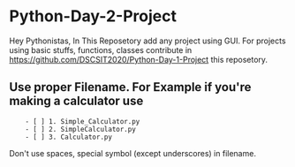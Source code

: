 # Python-Day-2-Project

Hey Pythonistas,
        In This Reposetory add any project using GUI. For projects using basic stuffs, functions, classes contribute in https://github.com/DSCSIT2020/Python-Day-1-Project this reposetory.
        
## Use proper Filename. For Example if you're making a calculator use
        - [ ] 1. Simple_Calculator.py
        - [ ] 2. SimpleCalculator.py
        - [ ] 3. Calculator.py
   Don't use spaces, special symbol (except underscores) in filename.    
                
                
        
        

